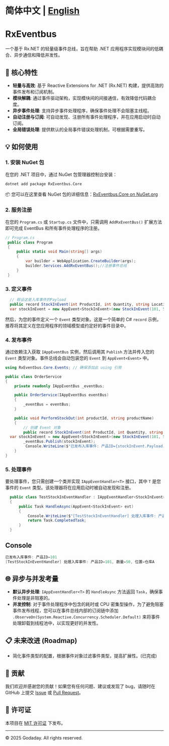 # 简体中文 | [English](README.en-us.md)

# RxEventbus

一个基于 Rx.NET 的轻量级事件总线，旨在帮助 .NET 应用程序实现模块间的低耦合、异步通信和降低并发性。

## 🚀 核心特性

* **轻量与高效**: 基于 Reactive Extensions for .NET (Rx.NET) 构建，提供高效的事件发布和订阅机制。
* **模块解耦**: 通过事件驱动架构，实现模块间的间接通信，有效降低代码耦合度。
* **异步事件处理**: 支持异步事件处理程序，确保事件处理不会阻塞主线程。
* **自动注册与订阅**: 可自动发现、注册所有事件处理程序，并在应用启动时自动订阅。
* **全局错误处理**: 提供默认的全局事件错误处理机制，可根据需要重写。

## 💡 如何使用

### 1. 安装 NuGet 包

在您的 .NET 项目中，通过 NuGet 包管理器控制台安装：

```bash
dotnet add package RxEventbus.Core
````
📦 您可以在这里查看 NuGet 包的详细信息：[RxEventbus.Core on NuGet.org](https://www.nuget.org/packages/RxEventbus.Core/)

### 2\. 服务注册

在您的 `Program.cs` 或 `Startup.cs` 文件中，只需调用 `AddRxEventBus()` 扩展方法即可完成 EventBus 和所有事件处理程序的注册。

```csharp
// Program.cs
 public class Program
 {
     public static void Main(string[] args)
     {
         var builder = WebApplication.CreateBuilder(args);
         builder.Services.AddRxEventBus();//注册事件总线
     }
 }
```

### 3\. 定义事件

```C#
  // 假设这是入库事件的Payload
  public record StockInEvent(int ProductId, int Quantity, string Location) 
  var stockInEvent = new AppEvent<StockInEvent>(new StockInEvent(101, 50, "仓库A"));
```
然后，为您的事件定义一个 `Event` 类型对象。这是一个简单的 C\# `record` 示例，推荐将其定义在您应用程序的领域模型或约定好的事件目录中。


### 4\. 发布事件

通过依赖注入获取 `IAppEventBus` 实例，然后调用其 `Publish` 方法并传入您的 `Event` 类型对象。事件总线会自动包装您的 `Event` 到 `AppEvent<Event>` 中。

```csharp
using RxEventbus.Core.Events; // 确保添加此 using 引用

public class OrderService
{
    private readonly IAppEventBus _eventBus;

    public OrderService(IAppEventBus eventBus)
    {
        _eventBus = eventBus;
    }

    public void PerformStockOut(int productId, string productName)
    {
        // 创建 Event 对象
        public record StockInEvent(int ProductId, int Quantity, string Location) 
  var stockInEvent = new AppEvent<StockInEvent>(new StockInEvent(101, 50, "仓库A"));
        _eventBus.Publish(stockInEvent);
         Console.WriteLine($"已发布入库事件: 产品ID={stockInEvent.Payload.ProductId}");
    }
}
```

### 5\. 处理事件

要处理事件，您只需创建一个类并实现 `IAppEventHandler<T>` 接口，其中 `T` 是您事件的 `Event` 类型。该处理器将在应用启动时被自动发现和注册。

```C#
  public class TestStockInEventHandler : IAppEventHandler<StockInEvent>
  {
      public Task HandleAsync(AppEvent<StockInEvent> evt)
      {
          Console.WriteLine($"[TestStockInEventHandler] 处理入库事件: 产品ID={evt.Payload.ProductId}, 数量={evt.Payload.Quantity}, 位置={evt.Payload.Location}");
          return Task.CompletedTask;
      }
  }
```

## Console

```C#
已发布入库事件: 产品ID=101
[TestStockInEventHandler] 处理入库事件: 产品ID=101, 数量=50, 位置=仓库A
```



## 🌐 异步与并发考量

  * **默认异步处理**: `IAppEventHandler<T>` 的 `HandleAsync` 方法返回 `Task`，确保事件处理是非阻塞的。
  * **并发控制**: 对于事件处理程序中包含的耗时或 CPU 密集型操作，为了避免阻塞事件发布线程，您可以在事件总线内部的订阅链中添加 `.ObserveOn(System.Reactive.Concurrency.Scheduler.Default)` 来将事件处理卸载到线程池中，以实现更好的并发性。

## 📋 未来改进 (Roadmap)

  * 简化事件类型的配置，根据事件对象过滤事件类型，提高扩展性。(已完成)

## 🤝 贡献

我们欢迎并感谢您的贡献！如果您有任何问题、建议或发现了 bug，请随时在 GitHub 上提交 [Issue](https://www.google.com/search?q=https://github.com/Godaday/RxEventBus/issues) 或 [Pull Request](https://www.google.com/search?q=https://github.com/Godaday/RxEventBus/pulls)。

## 📜 许可证

本项目在 [MIT 许可证](https://www.google.com/search?q=https://github.com/Godaday/RxEventBus/blob/main/LICENSE) 下发布。

-----

© 2025 Godaday. All rights reserved.

